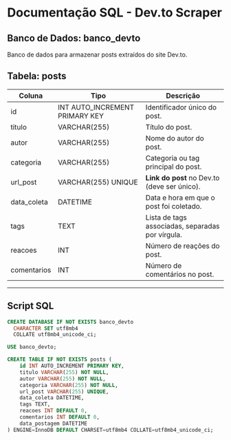 # Documentação SQL - Dev.to Scraper

## Banco de Dados: banco_devto
Banco de dados para armazenar posts extraídos do site Dev.to.

## Tabela: posts

| Coluna      | Tipo                           | Descrição                                        |
|-------------|--------------------------------|--------------------------------------------------|
| id          | INT AUTO_INCREMENT PRIMARY KEY | Identificador único do post.                     |
| titulo      | VARCHAR(255)                   | Título do post.                                  |
| autor       | VARCHAR(255)                   | Nome do autor do post.                           |
| categoria   | VARCHAR(255)                   | Categoria ou tag principal do post.              |
| url_post    | VARCHAR(255) UNIQUE            | **Link do post** no Dev.to (deve ser único).     |
| data_coleta | DATETIME                       | Data e hora em que o post foi coletado.          |
| tags        | TEXT                           | Lista de tags associadas, separadas por vírgula. |
| reacoes     | INT                            | Número de reações do post.                       |
| comentarios | INT                            | Número de comentários no post.                   |

---

## Script SQL

```sql
CREATE DATABASE IF NOT EXISTS banco_devto
  CHARACTER SET utf8mb4
  COLLATE utf8mb4_unicode_ci;

USE banco_devto;

CREATE TABLE IF NOT EXISTS posts (
    id INT AUTO_INCREMENT PRIMARY KEY,
    titulo VARCHAR(255) NOT NULL,
    autor VARCHAR(255) NOT NULL,
    categoria VARCHAR(255) NOT NULL,
    url_post VARCHAR(255) UNIQUE,
    data_coleta DATETIME,
    tags TEXT,
    reacoes INT DEFAULT 0,
    comentarios INT DEFAULT 0,
    data_postagem DATETIME
) ENGINE=InnoDB DEFAULT CHARSET=utf8mb4 COLLATE=utf8mb4_unicode_ci;

